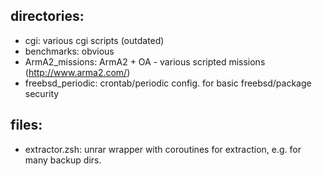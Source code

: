 ## directories: ##
- cgi: various cgi scripts (outdated)
- benchmarks: obvious
- ArmA2_missions: ArmA2 + OA - various scripted missions (http://www.arma2.com/)
- freebsd_periodic: crontab/periodic config. for basic freebsd/package security

## files: ##
- extractor.zsh: unrar wrapper with coroutines for extraction, e.g. for many backup dirs.
